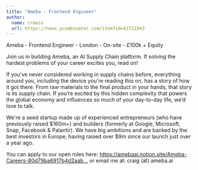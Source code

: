 ```yaml
---
title: "Ameba : Frontend Engineer"
author:
  name: crmass
  url: https://news.ycombinator.com/item?id=41711943
---
```

Ameba - Frontend Engineer - London - On-site - £100k + Equity

Join us in building Ameba, an AI Supply Chain platform. If solving the hardest problems of your career excites you, read on!

If you’ve never considered working in supply chains before, everything around you, including the device you&#x27;re reading this on, has a story of how it got there. From raw materials to the final product in your hands, that story is its supply chain. If you’re excited by this hidden complexity that powers the global economy and influences so much of your day-to-day life, we’d love to talk.

We&#x27;re a seed startup made up of experienced entrepreneurs (who have previously raised $160m+) and builders (formerly at Google, Microsoft, Snap, Facebook &amp; Palantir). We have big ambitions and are backed by the best investors in Europe, having raised over $9m since our launch just over a year ago.

You can apply to our open roles here: <a href="https:&#x2F;&#x2F;amebaai.notion.site&#x2F;Ameba-Careers-80d79ba6917b4d2aab270fc9a69d9170" rel="nofollow">https:&#x2F;&#x2F;amebaai.notion.site&#x2F;Ameba-Careers-80d79ba6917b4d2aab...</a> or email me at: craig (at) ameba.ai
<JobApplication />
